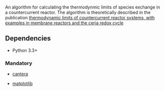 An algorithm for calculating the thermodynmic limits of species exchange in a countercurrent reactor. The algorithm is theoretically described in the publication [thermodynamic limits of countercurrent reactor systems, with examples in membrane reactors and the ceria redox cycle](https://doi.org/10.1039/C8CP07077F )



Dependencies
------------

- Python 3.3+

### Mandatory

- [cantera](https://cantera.org/)

- [matplotlib](http://matplotlib.sourceforge.net)

